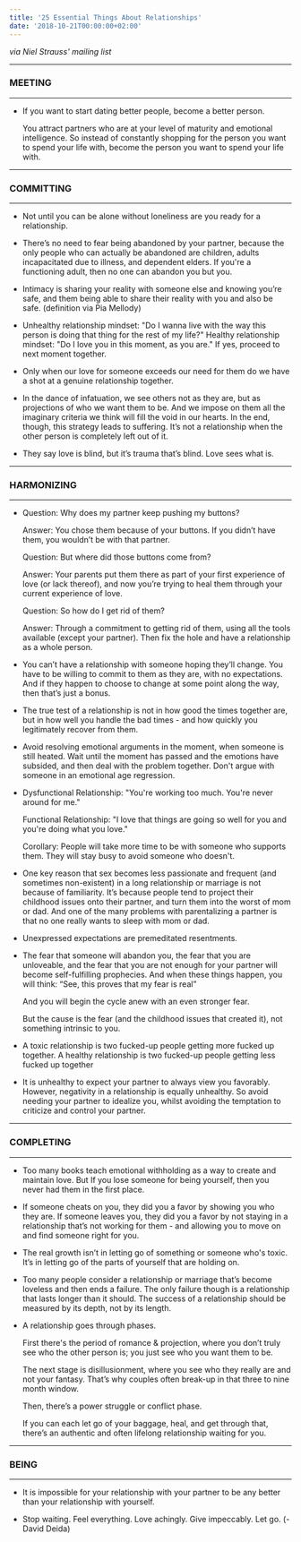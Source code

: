 ```yaml
---
title: '25 Essential Things About Relationships'
date: '2018-10-21T00:00:00+02:00'
---
```


_via Niel Strauss' mailing list_

---

### MEETING

---

* If you want to start dating better people, become a better person.

  You attract partners who are at your level of maturity and emotional intelligence. So instead of constantly shopping for the person you want to spend your life with, become the person you want to spend your life with.

---

### COMMITTING

---

* Not until you can be alone without loneliness are you ready for a relationship.

* There’s no need to fear being abandoned by your partner, because the only people who can actually be abandoned are children, adults incapacitated due to illness, and dependent elders. If you're a functioning adult, then no one can abandon you but you.

* Intimacy is sharing your reality with someone else and knowing you’re safe, and them being able to share their reality with you and also be safe. (definition via Pia Mellody)

* Unhealthy relationship mindset: "Do I wanna live with the way this person is doing that thing for the rest of my life?"
  Healthy relationship mindset: "Do I love you in this moment, as you are." If yes, proceed to next moment together.

* Only when our love for someone exceeds our need for them do we have a shot at a genuine relationship together.

* In the dance of infatuation, we see others not as they are, but as projections of who we want them to be. And we impose on them all the imaginary criteria we think will fill the void in our hearts. In the end, though, this strategy leads to suffering. It’s not a relationship when the other person is completely left out of it.

* They say love is blind, but it’s trauma that’s blind. Love sees what is.

---

### HARMONIZING

---

* Question: Why does my partner keep pushing my buttons?

  Answer: You chose them because of your buttons. If you didn’t have them, you wouldn’t be with that partner.

  Question: But where did those buttons come from?

  Answer: Your parents put them there as part of your first experience of love (or lack thereof), and now you’re trying to heal them through your current experience of love.

  Question: So how do I get rid of them?

  Answer: Through a commitment to getting rid of them, using all the tools available (except your partner). Then fix the hole and have a relationship as a whole person.

* You can’t have a relationship with someone hoping they’ll change. You have to be willing to commit to them as they are, with no expectations. And if they happen to choose to change at some point along the way, then that’s just a bonus.

* The true test of a relationship is not in how good the times together are, but in how well you handle the bad times - and how quickly you legitimately recover from them.

* Avoid resolving emotional arguments in the moment, when someone is still heated. Wait until the moment has passed and the emotions have subsided, and then deal with the problem together. Don't argue with someone in an emotional age regression.

* Dysfunctional Relationship: "You're working too much. You're never around for me."

  Functional Relationship: "I love that things are going so well for you and you're doing what you love."

  Corollary: People will take more time to be with someone who supports them. They will stay busy to avoid someone who doesn't.

* One key reason that sex becomes less passionate and frequent (and sometimes non-existent) in a long relationship or marriage is not because of familiarity. It’s because people tend to project their childhood issues onto their partner, and turn them into the worst of mom or dad. And one of the many problems with parentalizing a partner is that no one really wants to sleep with mom or dad.

* Unexpressed expectations are premeditated resentments.

* The fear that someone will abandon you, the fear that you are unloveable, and the fear that you are not enough for your partner will become self-fulfilling prophecies. And when these things happen, you will think:
  “See, this proves that my fear is real”

  And you will begin the cycle anew with an even stronger fear.

  But the cause is the fear (and the childhood issues that created it), not something intrinsic to you.

* A toxic relationship is two fucked-up people getting more fucked up together.
  A healthy relationship is two fucked-up people getting less fucked up together

* It is unhealthy to expect your partner to always view you favorably. However, negativity in a relationship is equally unhealthy. So avoid needing your partner to idealize you, whilst avoiding the temptation to criticize and control your partner.

---

### COMPLETING

---

* Too many books teach emotional withholding as a way to create and maintain love. But If you lose someone for being yourself, then you never had them in the first place.

* If someone cheats on you, they did you a favor by showing you who they are. If someone leaves you, they did you a favor by not staying in a relationship that’s not working for them - and allowing you to move on and find someone right for you.

* The real growth isn’t in letting go of something or someone who's toxic. It’s in letting go of the parts of yourself that are holding on.

* Too many people consider a relationship or marriage that’s become loveless and then ends a failure. The only failure though is a relationship that lasts longer than it should. The success of a relationship should be measured by its depth, not by its length.

* A relationship goes through phases.

  First there's the period of romance & projection, where you don’t truly see who the other person is; you just see who you want them to be.

  The next stage is disillusionment, where you see who they really are and not your fantasy. That’s why couples often break-up in that three to nine month window.

  Then, there’s a power struggle or conflict phase.

  If you can each let go of your baggage, heal, and get through that, there’s an authentic and often lifelong relationship waiting for you.

---

### BEING

---

* It is impossible for your relationship with your partner to be any better than your relationship with yourself.

* Stop waiting. Feel everything. Love achingly. Give impeccably. Let go. (-David Deida)

